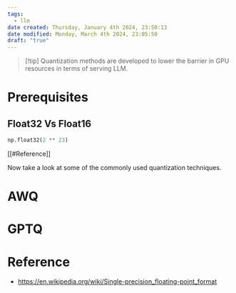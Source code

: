 ```yaml
---
tags:
  - llm
date created: Thursday, January 4th 2024, 23:50:13
date modified: Monday, March 4th 2024, 23:05:50
draft: "true"
---
```



> [!tip] Quantization methods are developed to lower the barrier in GPU resources in terms of serving LLM.


# Prerequisites


## Float32 Vs Float16

```python
np.float32(2 ** 23)
```

[[#Reference]]

Now take a look at some of the commonly used quantization techniques.

# AWQ


# GPTQ


# Reference


- https://en.wikipedia.org/wiki/Single-precision_floating-point_format
